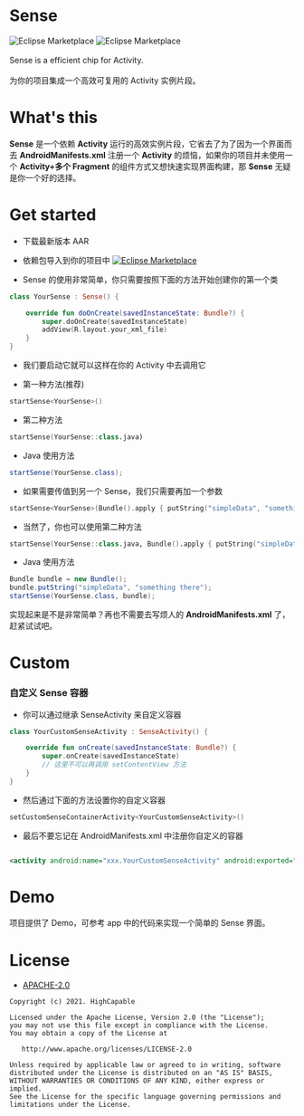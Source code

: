 # Sense

![Eclipse Marketplace](https://img.shields.io/badge/license-Apache2.0-blue)
![Eclipse Marketplace](https://img.shields.io/badge/version-v1.1-green)<br/><br/>
Sense is a efficient chip for Activity.<br/><br/>
为你的项目集成一个高效可复用的 Activity 实例片段。

# What's this

<strong>Sense</strong> 是一个依赖 <strong>Activity</strong> 运行的高效实例片段，它省去了为了因为一个界面而去 <strong>
AndroidManifests.xml</strong> 注册一个 <strong>Activity</strong> 的烦恼，如果你的项目并未使用一个
<strong>Activity+多个 Fragment</strong> 的组件方式又想快速实现界面构建，那 <strong>Sense</strong> 无疑是你一个好的选择。

# Get started

- 下载最新版本 AAR
- 依赖包导入到你的项目中 <a href='https://github.com/fankes/Sense/releases'>![Eclipse Marketplace](https://img.shields.io/badge/download-v1.1-green)</a><br/>

- Sense 的使用非常简单，你只需要按照下面的方法开始创建你的第一个类

```kotlin
class YourSense : Sense() {

    override fun doOnCreate(savedInstanceState: Bundle?) {
        super.doOnCreate(savedInstanceState)
        addView(R.layout.your_xml_file)
    }
}
```

- 我们要启动它就可以这样在你的 Activity 中去调用它<br/>

- 第一种方法(推荐)

```kotlin
startSense<YourSense>()
```

- 第二种方法

```kotlin
startSense(YourSense::class.java)
```

- Java 使用方法

```java
startSense(YourSense.class);
```

- 如果需要传值到另一个 Sense，我们只需要再加一个参数

```kotlin
startSense<YourSense>(Bundle().apply { putString("simpleData", "something there") })
```

- 当然了，你也可以使用第二种方法

```kotlin
startSense(YourSense::class.java, Bundle().apply { putString("simpleData", "something there") })
```

- Java 使用方法

```java
Bundle bundle = new Bundle();
bundle.putString("simpleData", "something there");
startSense(YourSense.class, bundle);
```

实现起来是不是非常简单？再也不需要去写烦人的 <strong>AndroidManifests.xml</strong> 了，赶紧试试吧。

# Custom

### 自定义 Sense 容器

- 你可以通过继承 SenseActivity 来自定义容器

```kotlin
class YourCustomSenseActivity : SenseActivity() {

    override fun onCreate(savedInstanceState: Bundle?) {
        super.onCreate(savedInstanceState)
        // 这里不可以再调用 setContentView 方法
    }
}
```

- 然后通过下面的方法设置你的自定义容器

```kotlin
setCustomSenseContainerActivity<YourCustomSenseActivity>()
```

- 最后不要忘记在 AndroidManifests.xml 中注册你自定义的容器

```xml

<activity android:name="xxx.YourCustomSenseActivity" android:exported="false" />
```

# Demo

项目提供了 Demo，可参考 app 中的代码来实现一个简单的 Sense 界面。

# License

- [APACHE-2.0](https://www.apache.org/licenses/LICENSE-2.0)

```
Copyright (c) 2021. HighCapable

Licensed under the Apache License, Version 2.0 (the "License");
you may not use this file except in compliance with the License.
You may obtain a copy of the License at

   http://www.apache.org/licenses/LICENSE-2.0

Unless required by applicable law or agreed to in writing, software
distributed under the License is distributed on an "AS IS" BASIS,
WITHOUT WARRANTIES OR CONDITIONS OF ANY KIND, either express or implied.
See the License for the specific language governing permissions and
limitations under the License.
```